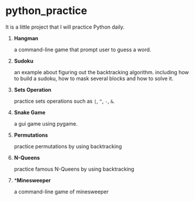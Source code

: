 # python_practice
It is a little project that I will practice Python daily.

1. **Hangman**

   a command-line game that prompt user to guess a word.

2. **Sudoku**

   an example about figuring out the backtracking algorithm. including how to build a sudoku, how to mask several blocks and how to solve it.

3. **Sets Operation**

   practice sets operations such as `|`, `^`, `-`, `&`.

4. **Snake Game**

   a gui game using pygame.

5. **Permutations**

   practice permutations by using backtracking

6. **N-Queens**

   practice famous N-Queens by using backtracking

7. ***Minesweeper**

   a command-line game of minesweeper